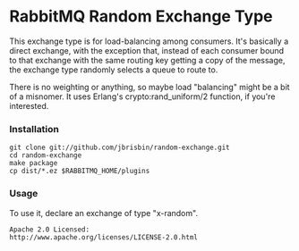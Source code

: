 # RabbitMQ Random Exchange Type

This exchange type is for load-balancing among consumers. It's basically 
a direct exchange, with the exception that, instead of each consumer bound 
to that exchange with the same routing key getting a copy of the message, 
the exchange type randomly selects a queue to route to.

There is no weighting or anything, so maybe load "balancing" might be a bit 
of a misnomer. It uses Erlang's crypto:rand_uniform/2 function, if you're 
interested.

### Installation

    git clone git://github.com/jbrisbin/random-exchange.git
    cd random-exchange
    make package
    cp dist/*.ez $RABBITMQ_HOME/plugins

### Usage

To use it, declare an exchange of type "x-random".

    Apache 2.0 Licensed:
    http://www.apache.org/licenses/LICENSE-2.0.html